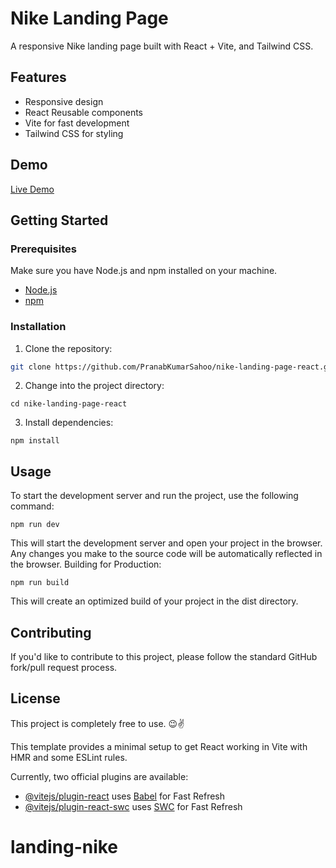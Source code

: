 # Nike Landing Page

A responsive Nike landing page built with React + Vite, and Tailwind CSS.

## Features

- Responsive design
- React Reusable components
- Vite for fast development
- Tailwind CSS for styling

## Demo

[Live Demo](https://nike-page-pks.vercel.app/)

## Getting Started

### Prerequisites

Make sure you have Node.js and npm installed on your machine.

- [Node.js](https://nodejs.org/)
- [npm](https://www.npmjs.com/)

### Installation

1. Clone the repository:

```bash
git clone https://github.com/PranabKumarSahoo/nike-landing-page-react.git
```
2. Change into the project directory:
```
cd nike-landing-page-react
```
3. Install dependencies:
```
npm install
```

## Usage
To start the development server and run the project, use the following command:
```
npm run dev
```
This will start the development server and open your project in the browser. Any changes you make to the source code will be automatically reflected in the browser.
Building for Production:
```
npm run build
```
This will create an optimized build of your project in the dist directory.

## Contributing
If you'd like to contribute to this project, please follow the standard GitHub fork/pull request process.

## License
This project is completely free to use. 😉✌️
 



This template provides a minimal setup to get React working in Vite with HMR and some ESLint rules.

Currently, two official plugins are available:

- [@vitejs/plugin-react](https://github.com/vitejs/vite-plugin-react/blob/main/packages/plugin-react/README.md) uses [Babel](https://babeljs.io/) for Fast Refresh
- [@vitejs/plugin-react-swc](https://github.com/vitejs/vite-plugin-react-swc) uses [SWC](https://swc.rs/) for Fast Refresh
# landing-nike
